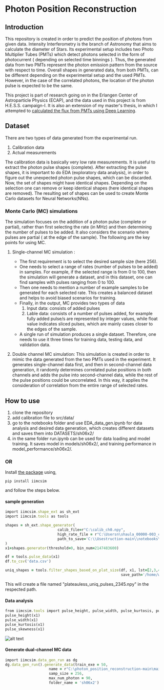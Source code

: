 # Photon Position Reconstruction
## Introduction
This repository is created in order to predict the position of photons from given data.
Intensity Interferometry is the branch of Astronomy that aims to calculate the diameter of Stars.
Its experimental setup includes two Photo Multiplier Tubes (PMTs) which detect photons selected in the form of photocurrent ( depending on selected time binnings ). Thus, the generated data from two PMTs represent the photon emission pattern from the source with respect to time. Overall shapes in generated data, from both PMTs, can be different depending on the experimental setup and the used PMTs. However, in the case of the correlated photons, the location of the photon pulse is expected to be the same.

This project is part of research going on in the Erlangen Center of Astroparticle Physics (ECAP), and the data used in this project is from H.E.S.S. campaign-I. It is also an extension of my master's thesis, in which I attempted to 
<a href="https://dl.gi.de/handle/20.500.12116/39542" target="_blank">calculated the flux from PMTs using Deep Learning</a>.

## Dataset

There are two types of data generated from the experimental run.
1. Calibration data
2. Actual measurements

The calibration data is basically very low rate measurements. It is useful to extract the photon pulse shapes (complete). After extracting the pulse shapes, it is important to do EDA (exploratory data analysis), in order to figure out the unexpected photon pulse shapes, which can be discarded. Now, the set of shapes might have identical shapes. Depending on the selection one can remove or keep identical shapes (here identical shapes are removed). The resulting set of shapes can be used to create Monte Carlo datasets for Neural Networks(NNs).

### Monte Carlo (MC) simulations

The simulation focuses on the addition of a photon pulse (complete or partial), rather than first selecting the rate (in MHz) and then determining the number of pulses to be added. It also considers the scenario where pulses are partial ( at the edge of the sample). The following are the key points for using MC.

1. Single-channel MC simulation :

    - The first requirement is to select the desired sample size (here 256).
    - One needs to select a range of rates (number of pulses to be added) in samples. For example, if the selected range is from 0 to 100, then the simulation will generate a dataset, and in this dataset, one can find samples with pulses ranging from 0 to 100.
    - Then one needs to mention a number of example samples to be generated for each selected rate. This creates a balanced dataset and helps to avoid biased scenarios for training.
    - Finally, in the output, MC provides two types of data
        1. Input data: consists of added pulses
        2. Lable data: consists of a number of pulses added, for example fully added pulse/s are represented by integer values, while float value indicates sliced pulses, which are mainly cases closer to the edges of the sample.
    - A single run of simulation produces a single dataset. Therefore, one needs to use it three times for training data, testing data, and validation data.
2. Double channel MC simulation: This simulation is created in order to mimic the data generated from the two PMTs used in the experiment. It generates single-channel data first, and then in second-channel data generation, it randomly determines correlated pulse positions in both channels and adds the pulse into second-channel data, while the rest of the pulse positions could be uncorrelated. In this way, it applies the consideration of correlation from the entire range of selected rates.

## How to use
1. clone the repository
2. add calibration file to src/data/ 
3. go to the notebooks folder and use EDA_data_gen.ipynb for data analysis and desired data generation, which creates different datasets and saves them into DATASETS/sh06x2/
4. in the same folder run.ipynb can be used for data loading and model training. It saves model in models/sh06x2/, and training performance in model_performance/sh06x2/.

### OR
Install [the package](https://pypi.org/project/iimcsim/) using, 
```
pip install iimcsim
```
and follow the steps below.
#### sample generation
```ruby
import iimcsim.shape_ext as sh_ext
import iimcsim.tools as tools

shapes = sh_ext.shape_generator(
                        calib_file=r"C:\calib_ch0.npy",
                        high_rate_file = r"C:\Usersn\shaula_00000-003_ch0.npy",
                        path_to_save='C:\\Usestruction-main\\notebooks\\',
)
x1=shapes.generator(threshold=0, bin_num=2147483600)

df = tools.pulse_data(x1)
df.to_csv('data.csv')

uniq_shapes = tools.filter_shapes_based_on_plat_size(df, x1, lst=[2,3,4,5,6], 
                                                     save_path='/home/wcor/caao/110823/')
```
This will create a file named "plateauless_uniq_pulses_2345.npy" in the 
respected path.
#### Data analysis
```ruby
from iimcsim.tools import pulse_height, pulse_width, pulse_kurtosis, pulse_skewness
pulse_height(x1)
pulse_width(x1)
pulse_kurtosis(x1)
pulse_skewness(x1)
```
![alt text](/plots/plots/calib_data_skew_vs_kurtosis_plat_size.gif)
#### Generate dual-channel MC data
```ruby
import iimcsim.data_gen_run as dg
dg.data_gen_run().generate_data(train_exe = 50,
                    name = r"C:\photon_position_reconstruction-main\main\src\data\plateauless_uniq_pulses_2345.npy",
                    samp_size = 256,
                    max_num_photon = 90,
                    folder_name = 'sh06x2')
```
